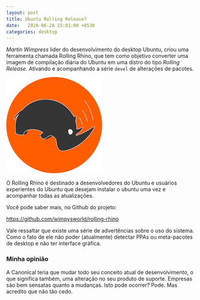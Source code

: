 ```yaml
---
layout: post
title: Ubuntu Rolling Release?
date:   2020-06-28 15:01:00 +0530
categories: desktop
---
```


*Martin Wimpress* lider do desenvolvimento do desktop Ubuntu, criou uma ferramenta chamada Rolling Rhino, que tem como objetivo converter uma imagem de compilação diária do Ubuntu em uma distro do tipo *Rolling Release*. Ativando e acompanhando a série ```devel``` de alterações de pacotes.

![rolling rhino](/images/rolling-rhino.jpg)

O Rolling Rhino é destinado a desenvolvedores do Ubuntu e usuários experientes do Ubuntu que desejam instalar o ubuntu uma vez e acompanhar todas as atualizações. 

Você pode saber mais, no Github do projeto:

<https://github.com/wimpysworld/rolling-rhino>

Vale ressaltar que existe uma série de advertências sobre o uso do sistema. Como o fato de ele não poder (atualmente) detectar PPAs ou meta-pacotes de desktop e não ter interface gráfica.


### Minha opinião

A Canonical teria que mudar todo seu conceito atual de desenvolvimento, o que significa também, uma alteração no seu produto de suporte. Empresas são bem sensatas quanto a mudanças. Isto pode ocorrer? Pode. Mas acredito que não tão cedo. 

